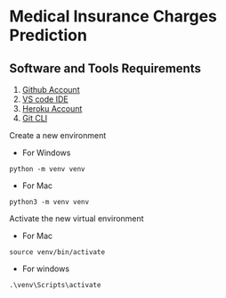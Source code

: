 # Medical Insurance Charges Prediction  

## Software and Tools Requirements  

1. [Github Account](https://github.com)
2. [VS code IDE](https://code.visualstudio.com)
3. [Heroku Account](https://heroku.com)
4. [Git CLI](https://git-scm.com/book/en/v2/Getting-Started-The-Command-Line)  


Create a new environment  

- For Windows  

```
python -m venv venv
```  

- For Mac

```
python3 -m venv venv
```  

Activate the new virtual environment  

- For Mac  

```
source venv/bin/activate
```  
- For windows  

```
.\venv\Scripts\activate
```
